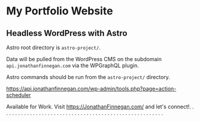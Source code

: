 # My Portfolio Website
## Headless WordPress with Astro

Astro root directory is `astro-project/`.

Data will be pulled from the WordPress CMS on the subdomain `api.jonathanfinnegan.com` via the WPGraphQL plugin.

Astro commands should be run from the `astro-project/` directory.

https://api.jonathanfinnegan.com/wp-admin/tools.php?page=action-scheduler

Available for Work. Visit https://JonathanFinnegan.com/ and let's connect!.
.
.
.
.
.
.
.
.
.
.
.
.
.
.
.
.
.
.
.
.
.
.
.
.
.
.
.
.
.
.
.
.
.
.
.
.
.
.
.
.
.
.
.
.
.
.
.
.
.
.
.
.
.
.
